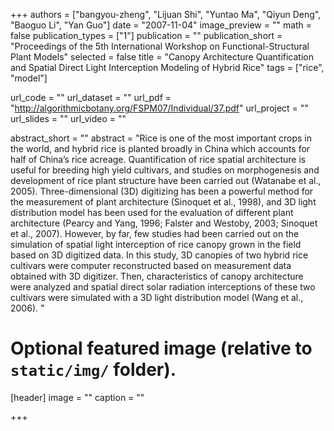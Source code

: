 +++
authors = ["bangyou-zheng", "Lijuan Shi", "Yuntao Ma", "Qiyun Deng", "Baoguo Li", "Yan Guo"]
date = "2007-11-04"
image_preview = ""
math = false
publication_types = ["1"]
publication = ""
publication_short = "Proceedings of the 5th International Workshop on Functional-Structural Plant Models"
selected = false
title = "Canopy Architecture Quantification and Spatial Direct Light Interception Modeling of Hybrid Rice"
tags = ["rice", "model"]

url_code = ""
url_dataset = ""
url_pdf = "http://algorithmicbotany.org/FSPM07/Individual/37.pdf"
url_project = ""
url_slides = ""
url_video = ""

abstract_short = ""
abstract = "Rice is one of the most important crops in the world, and hybrid rice is planted broadly in China which accounts for half of China’s rice acreage. Quantification of rice spatial architecture is useful for breeding high yield cultivars, and studies on morphogenesis and development of rice plant structure have been carried out (Watanabe et al., 2005). Three-dimensional (3D) digitizing has been a powerful method for the measurement of plant architecture (Sinoquet et al., 1998), and 3D light distribution model has been used for the evaluation of different plant architecture (Pearcy and Yang, 1996; Falster and Westoby, 2003; Sinoquet et al., 2007). However, by far, few studies had been carried out on the simulation of spatial light interception of rice canopy grown in the field based on 3D digitized data. In this study, 3D canopies of two hybrid rice cultivars were computer reconstructed based on measurement data obtained with 3D digitizer. Then, characteristics of canopy architecture were analyzed and spatial direct solar radiation interceptions of these two cultivars were simulated with a 3D light distribution model (Wang et al., 2006). "


# Optional featured image (relative to `static/img/` folder).
[header]
image = ""
caption = ""

+++
